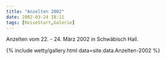 ```yaml
---
title: "Anzelten 2002"
date: 2002-03-24 18:11
tags: [ReiseStart,Galerie]
---
```

Anzelten vom 22. - 24. März 2002 in Schwäbisch Hall.

<!--more-->

{% include wetty/gallery.html data=site.data.Anzelten-2002 %}

